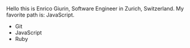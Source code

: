 Hello this is Enrico Giurin, Software Engineer in Zurich, Switzerland.
My favorite path is: JavaScript.
* Git
* JavaScript
* Ruby
